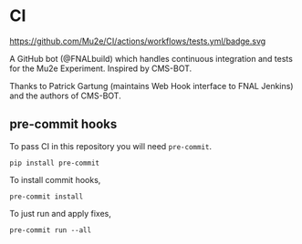 # CI

https://github.com/Mu2e/CI/actions/workflows/tests.yml/badge.svg

A GitHub bot (@FNALbuild) which handles continuous integration and tests for the Mu2e Experiment. Inspired by CMS-BOT.

Thanks to Patrick Gartung (maintains Web Hook interface to FNAL Jenkins) and the authors of CMS-BOT.


## pre-commit hooks

To pass CI in this repository you will need `pre-commit`.
```
pip install pre-commit
```

To install commit hooks,
```
pre-commit install
```

To just run and apply fixes,
```
pre-commit run --all
```
